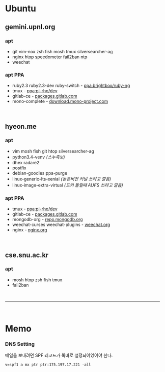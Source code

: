 Ubuntu
========

gemini.upnl.org
--------
### apt
- git vim-nox zsh fish mosh tmux silversearcher-ag
- nginx htop speedometer fail2ban ntp
- weechat

### apt PPA
- ruby2.3 ruby2.3-dev ruby-switch - [ppa:brightbox/ruby-ng](https://launchpad.net/~brightbox/+archive/ubuntu/ruby-ng)
- tmux                            - [ppa:pi-rho/dev](https://launchpad.net/~pi-rho/+archive/ubuntu/dev)
- gitlab-ce                       - [packages.gitlab.com](https://about.gitlab.com/downloads/#ubuntu1404)
- mono-complete                   - [download.mono-project.com](http://www.mono-project.com/docs/getting-started/install/linux/)

<br>

hyeon.me
--------
### apt
- vim mosh fish git htop silversearcher-ag
- python3.4-venv *(스누족보)*
- dhex radare2
- postfix
- debian-goodies ppa-purge
- linux-generic-lts-xenial *(높은버전 커널 쓰려고 깔음)*
- linux-image-extra-virtual *(도커 돌릴때 AUFS 쓰려고 깔음)*

### apt PPA
- tmux                           - [ppa:pi-rho/dev](https://launchpad.net/~pi-rho/+archive/ubuntu/dev)
- gitlab-ce                      - [packages.gitlab.com](https://about.gitlab.com/downloads/#ubuntu1404)
- mongodb-org                    - [repo.mongodb.org](https://docs.mongodb.com/master/tutorial/install-mongodb-on-ubuntu/)
- weechat-curses weechat-plugins - [weechat.org](https://weechat.org/download/debian/#instructions)
- nginx                          - [nginx.org](https://www.nginx.com/resources/wiki/start/topics/tutorials/install/)

<br>

cse.snu.ac.kr
--------
### apt
- mosh htop zsh fish tmux
- fail2ban



<br>

--------

<br>



Memo
========
### DNS Setting
메일을 보내려면 SPF 레코드가 똑바로 설정되어있어야 한다.

    v=spf1 a mx ptr ptr:175.197.17.221 -all
